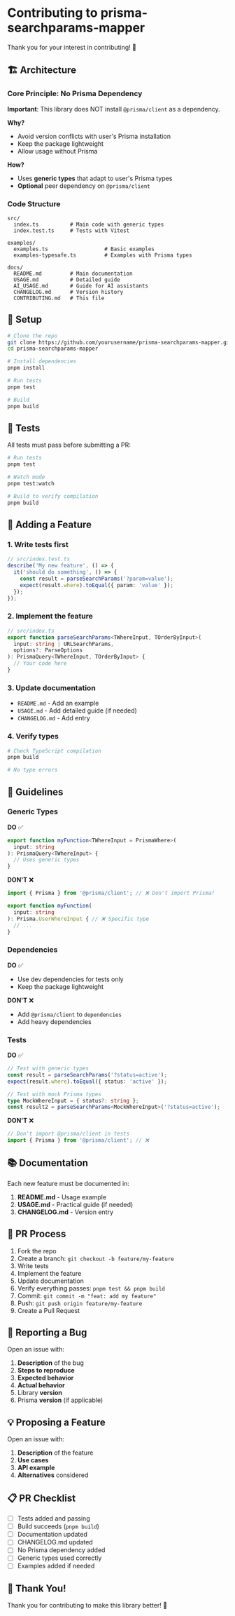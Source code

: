 # Contributing to prisma-searchparams-mapper

Thank you for your interest in contributing! 🎉

## 🏗️ Architecture

### Core Principle: No Prisma Dependency

**Important**: This library does NOT install `@prisma/client` as a dependency.

**Why?**
- Avoid version conflicts with user's Prisma installation
- Keep the package lightweight
- Allow usage without Prisma

**How?**
- Uses **generic types** that adapt to user's Prisma types
- **Optional** peer dependency on `@prisma/client`

### Code Structure

```
src/
  index.ts          # Main code with generic types
  index.test.ts     # Tests with Vitest

examples/
  examples.ts                  # Basic examples
  examples-typesafe.ts         # Examples with Prisma types

docs/
  README.md         # Main documentation
  USAGE.md          # Detailed guide
  AI_USAGE.md       # Guide for AI assistants
  CHANGELOG.md      # Version history
  CONTRIBUTING.md   # This file
```

## 🚀 Setup

```bash
# Clone the repo
git clone https://github.com/yourusername/prisma-searchparams-mapper.git
cd prisma-searchparams-mapper

# Install dependencies
pnpm install

# Run tests
pnpm test

# Build
pnpm build
```

## 🧪 Tests

All tests must pass before submitting a PR:

```bash
# Run tests
pnpm test

# Watch mode
pnpm test:watch

# Build to verify compilation
pnpm build
```

## 📝 Adding a Feature

### 1. Write tests first

```typescript
// src/index.test.ts
describe('My new feature', () => {
  it('should do something', () => {
    const result = parseSearchParams('?param=value');
    expect(result.where).toEqual({ param: 'value' });
  });
});
```

### 2. Implement the feature

```typescript
// src/index.ts
export function parseSearchParams<TWhereInput, TOrderByInput>(
  input: string | URLSearchParams,
  options?: ParseOptions
): PrismaQuery<TWhereInput, TOrderByInput> {
  // Your code here
}
```

### 3. Update documentation

- `README.md` - Add an example
- `USAGE.md` - Add detailed guide (if needed)
- `CHANGELOG.md` - Add entry

### 4. Verify types

```bash
# Check TypeScript compilation
pnpm build

# No type errors
```

## 🎯 Guidelines

### Generic Types

**DO** ✅
```typescript
export function myFunction<TWhereInput = PrismaWhere>(
  input: string
): PrismaQuery<TWhereInput> {
  // Uses generic types
}
```

**DON'T** ❌
```typescript
import { Prisma } from '@prisma/client'; // ❌ Don't import Prisma!

export function myFunction(
  input: string
): Prisma.UserWhereInput { // ❌ Specific type
  // ...
}
```

### Dependencies

**DO** ✅
- Use dev dependencies for tests only
- Keep the package lightweight

**DON'T** ❌
- Add `@prisma/client` to `dependencies`
- Add heavy dependencies

### Tests

**DO** ✅
```typescript
// Test with generic types
const result = parseSearchParams('?status=active');
expect(result.where).toEqual({ status: 'active' });

// Test with mock Prisma types
type MockWhereInput = { status?: string };
const result2 = parseSearchParams<MockWhereInput>('?status=active');
```

**DON'T** ❌
```typescript
// Don't import @prisma/client in tests
import { Prisma } from '@prisma/client'; // ❌
```

## 📚 Documentation

Each new feature must be documented in:

1. **README.md** - Usage example
2. **USAGE.md** - Practical guide (if needed)
3. **CHANGELOG.md** - Version entry

## 🔄 PR Process

1. Fork the repo
2. Create a branch: `git checkout -b feature/my-feature`
3. Write tests
4. Implement the feature
5. Update documentation
6. Verify everything passes: `pnpm test && pnpm build`
7. Commit: `git commit -m "feat: add my feature"`
8. Push: `git push origin feature/my-feature`
9. Create a Pull Request

## 🐛 Reporting a Bug

Open an issue with:

1. **Description** of the bug
2. **Steps to reproduce**
3. **Expected behavior**
4. **Actual behavior**
5. Library **version**
6. Prisma **version** (if applicable)

## 💡 Proposing a Feature

Open an issue with:

1. **Description** of the feature
2. **Use cases**
3. **API example**
4. **Alternatives** considered

## 📋 PR Checklist

- [ ] Tests added and passing
- [ ] Build succeeds (`pnpm build`)
- [ ] Documentation updated
- [ ] CHANGELOG.md updated
- [ ] No Prisma dependency added
- [ ] Generic types used correctly
- [ ] Examples added if needed

## 🙏 Thank You!

Thank you for contributing to make this library better! 🚀
